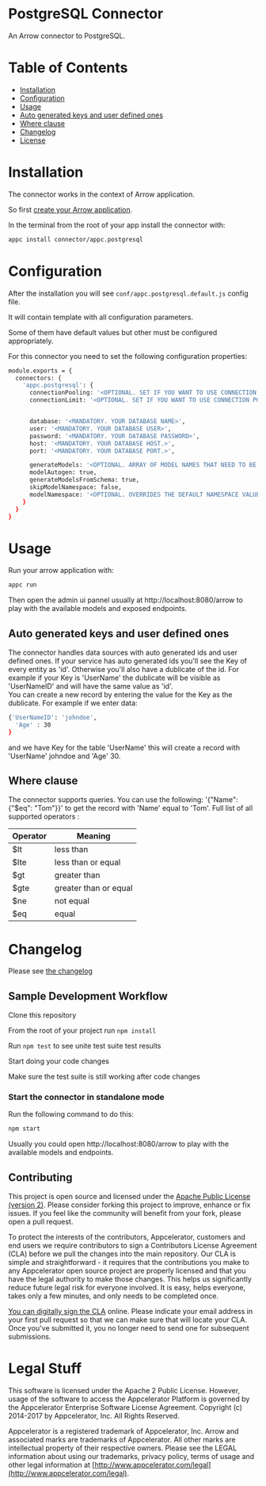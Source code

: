# PostgreSQL Connector

An Arrow connector to PostgreSQL.

# Table of Contents

- [Installation](#installation)
- [Configuration](#configuration)
- [Usage](#usage)
- [Auto generated keys and user defined ones](#keys)
- [Where clause](#Where)
- [Changelog](#changelog)
- [License](#license)

# Installation
The connector works in the context of Arrow application.

So first [create your Arrow application](http://docs.appcelerator.com/platform/latest/#!/guide/API_Builder_Getting_Started). 

In the terminal from the root of your app install the connector with:

```sh 
appc install connector/appc.postgresql
```

# Configuration
After the installation you will see `conf/appc.postgresql.default.js` config file.

It will contain template with all configuration parameters.

Some of them have default values but other must be configured appropriately.

For this connector you need to set the following configuration properties:
```sh
module.exports = {
  connectors: {
    'appc.postgresql': {
      connectionPooling: '<OPTIONAL. SET IF YOU WANT TO USE CONNECTION POOLING OR NOT.CAN BE FALSE OR TRUE>',
      connectionLimit: '<OPTIONAL. SET IF YOU WANT TO USE CONNECTION POOLING OR NOT. SET THE LIMIT AS A NUMBER>',


      database: '<MANDATORY. YOUR DATABASE NAME>',
      user: '<MANDATORY. YOUR DATABASE USER>',
      password: '<MANDATORY. YOUR DATABASE PASSWORD>',
      host: '<MANDATORY. YOUR DATABASE HOST.>',
      port: '<MANDATORY. YOUR DATABASE PORT.>',

      generateModels: '<OPTIONAL. ARRAY OF MODEL NAMES THAT NEED TO BE GENERATED>',
      modelAutogen: true,
      generateModelsFromSchema: true,
      skipModelNamespace: false,
      modelNamespace: '<OPTIONAL. OVERRIDES THE DEFAULT NAMESPACE VALUE WHICH IS SET TO THE NAME OF THE CONNECTOR.>'
    }
  }
}
```

# Usage
Run your arrow application with:
```sh 
appc run
```

Then open the admin ui pannel usually at http://localhost:8080/arrow to play with the available models and exposed endpoints.

## Auto generated keys and user defined ones

The connector handles data sources with auto generated ids and user defined ones. If your service has auto generated ids you'll see the Key of every entity as 'id'. Otherwise you'll also have a dublicate of the id. For example if your Key is 'UserName' the dublicate will be visible as 'UserNameID' and will have the same value as 'id'.  
You can create a new record by entering the value for the Key as the dublicate. For example if we enter data: 
```sh
{'UserNameID': 'johndoe',
  'Age' : 30
}
```
and we have Key for the table 'UserName' this will create a record with 'UserName' johndoe and 'Age' 30. 

## Where clause

The connector supports queries. You can use the following: '{"Name": {"$eq": "Tom"}}' to get the record with 'Name' equal to 'Tom'.
Full list of all supported operators :

Operator | Meaning              
---------|----------------------
$lt      | less than            
$lte     | less than or equal   
$gt      | greater than         
$gte     | greater than or equal
$ne      | not equal            
$eq      | equal                


# Changelog

Please see [the changelog](./CHANGELOG.md)

## Sample Development Workflow

Clone this repository

From the root of your project run `npm install`

Run `npm test` to see unite test suite test results

Start doing your code changes

Make sure the test suite is still working after code changes

### Start the connector in standalone mode 
Run the following command to do this:
```sh
npm start
```

Usually you could open http://localhost:8080/arrow to play with the available models and endpoints.

## Contributing 

This project is open source and licensed under the [Apache Public License (version 2)](http://www.apache.org/licenses/LICENSE-2.0).  Please consider forking this project to improve, enhance or fix issues. If you feel like the community will benefit from your fork, please open a pull request.

To protect the interests of the contributors, Appcelerator, customers and end users we require contributors to sign a Contributors License Agreement (CLA) before we pull the changes into the main repository. Our CLA is simple and straightforward - it requires that the contributions you make to any Appcelerator open source project are properly licensed and that you have the legal authority to make those changes. This helps us significantly reduce future legal risk for everyone involved. It is easy, helps everyone, takes only a few minutes, and only needs to be completed once.

[You can digitally sign the CLA](http://bit.ly/app_cla) online. Please indicate your email address in your first pull request so that we can make sure that will locate your CLA.  Once you've submitted it, you no longer need to send one for subsequent submissions.

# Legal Stuff

This software is licensed under the Apache 2 Public License. However, usage of the software to access the Appcelerator Platform is governed by the Appcelerator Enterprise Software License Agreement. Copyright (c) 2014-2017 by Appcelerator, Inc. All Rights Reserved.

Appcelerator is a registered trademark of Appcelerator, Inc. Arrow and associated marks are trademarks of Appcelerator. All other marks are intellectual property of their respective owners. Please see the LEGAL information about using our trademarks, privacy policy, terms of usage and other legal information at [http://www.appcelerator.com/legal](http://www.appcelerator.com/legal).
